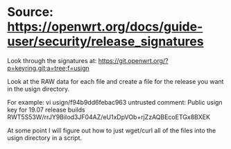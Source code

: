 # Source: https://openwrt.org/docs/guide-user/security/release_signatures

Look through the signatures at: https://git.openwrt.org/?p=keyring.git;a=tree;f=usign

Look at the RAW data for each file and create a file for the release you want in the usign directory.

For example:
  vi usign/f94b9dd6febac963
    untrusted comment: Public usign key for 19.07 release builds
    RWT5S53W/rrJY9BiIod3JF04AZ/eU1xDpVOb+rjZzAQBEcoETGx8BXEK

At some point I will figure out how to just wget/curl all of the files into the usign directory in a script.

